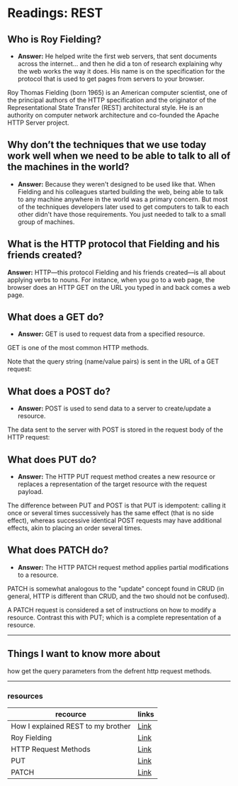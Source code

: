# Readings: REST

## **Who is Roy Fielding?**

* **Answer:** He helped write the first web servers, that sent documents across the internet… and then he did a ton of research explaining why the web works the way it does. His name is on the specification for the protocol that is used to get pages from servers to your browser.

Roy Thomas Fielding (born 1965) is an American computer scientist, one of the principal authors of the HTTP specification and the originator of the Representational State Transfer (REST) architectural style. He is an authority on computer network architecture and co-founded the Apache HTTP Server project.

## **Why don’t the techniques that we use today work well when we need to be able to talk to all of the machines in the world?**

* **Answer:** Because they weren't designed to be used like that. When Fielding and his colleagues started building the web, being able to talk to any machine anywhere in the world was a primary concern. But most of the techniques developers later used to get computers to talk to each other didn't have those requirements. You just needed to talk to a small group of machines.

## **What is the HTTP protocol that Fielding and his friends created?**

 **Answer:**
   HTTP—this protocol Fielding and his friends created—is all about applying verbs to nouns. For instance, when you go to a web page, the browser does an HTTP GET on the URL you typed in and back comes a web page.

## **What does a GET do?**

* **Answer:**
GET is used to request data from a specified resource.

GET is one of the most common HTTP methods.

Note that the query string (name/value pairs) is sent in the URL of a GET request:

## **What does a POST do?**

* **Answer:**
POST is used to send data to a server to create/update a resource.

The data sent to the server with POST is stored in the request body of the HTTP request:

## **What does PUT do?**

* **Answer:**
The HTTP PUT request method creates a new resource or replaces a representation of the target resource with the request payload.

The difference between PUT and POST is that PUT is idempotent: calling it once or several times successively has the same effect (that is no side effect), whereas successive identical POST requests may have additional effects, akin to placing an order several times.

## **What does PATCH do?**

* **Answer:**
The HTTP PATCH request method applies partial modifications to a resource.

PATCH is somewhat analogous to the "update" concept found in CRUD (in general, HTTP is different than CRUD, and the two should not be confused).

A PATCH request is considered a set of instructions on how to modify a resource. Contrast this with PUT; which is a complete representation of a resource.

----------------------------------------------------------------------

## Things I want to know more about

how get the query parameters from the defrent http request methods.

----------------------------------------------------------------------

### resources

recource      | links
------------- | -------------
How I explained REST to my brother   | [Link](https://gist.github.com/brookr/5977550)
Roy Fielding | [Link](https://en.wikipedia.org/wiki/Roy_Fielding)
HTTP Request Methods | [Link](https://www.w3schools.com/tags/ref_httpmethods.asp)
PUT | [Link](https://developer.mozilla.org/en-US/docs/Web/HTTP/Methods/PUT)
PATCH | [Link](https://developer.mozilla.org/en-US/docs/Web/HTTP/Methods/PATCH)
